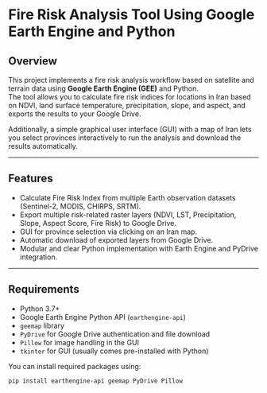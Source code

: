 # Fire Risk Analysis Tool Using Google Earth Engine and Python

## Overview

This project implements a fire risk analysis workflow based on satellite and terrain data using **Google Earth Engine (GEE)** and Python.  
The tool allows you to calculate fire risk indices for locations in Iran based on NDVI, land surface temperature, precipitation, slope, and aspect, and exports the results to your Google Drive.  

Additionally, a simple graphical user interface (GUI) with a map of Iran lets you select provinces interactively to run the analysis and download the results automatically.

---

## Features

- Calculate Fire Risk Index from multiple Earth observation datasets (Sentinel-2, MODIS, CHIRPS, SRTM).
- Export multiple risk-related raster layers (NDVI, LST, Precipitation, Slope, Aspect Score, Fire Risk) to Google Drive.
- GUI for province selection via clicking on an Iran map.
- Automatic download of exported layers from Google Drive.
- Modular and clear Python implementation with Earth Engine and PyDrive integration.

---

## Requirements

- Python 3.7+
- Google Earth Engine Python API (`earthengine-api`)
- `geemap` library
- `PyDrive` for Google Drive authentication and file download
- `Pillow` for image handling in the GUI
- `tkinter` for GUI (usually comes pre-installed with Python)

You can install required packages using:

```bash
pip install earthengine-api geemap PyDrive Pillow
